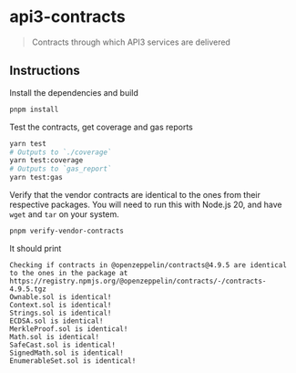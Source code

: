 # api3-contracts

> Contracts through which API3 services are delivered

## Instructions

Install the dependencies and build

```sh
pnpm install
```

Test the contracts, get coverage and gas reports

```sh
yarn test
# Outputs to `./coverage`
yarn test:coverage
# Outputs to `gas_report`
yarn test:gas
```

Verify that the vendor contracts are identical to the ones from their respective packages.
You will need to run this with Node.js 20, and have `wget` and `tar` on your system.

```sh
pnpm verify-vendor-contracts
```

It should print

```
Checking if contracts in @openzeppelin/contracts@4.9.5 are identical to the ones in the package at https://registry.npmjs.org/@openzeppelin/contracts/-/contracts-4.9.5.tgz
Ownable.sol is identical!
Context.sol is identical!
Strings.sol is identical!
ECDSA.sol is identical!
MerkleProof.sol is identical!
Math.sol is identical!
SafeCast.sol is identical!
SignedMath.sol is identical!
EnumerableSet.sol is identical!
```
